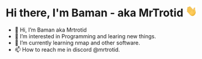 # Hi there, I'm Baman - aka MrTrotid <img width="30px" height="30" src="https://github.com/SatYu26/SatYu26/raw/master/Assets/Hi.gif" />
- 👋 Hi, I’m Baman aka Mrtrotid 
- 👀 I’m interested in Programming and learing new things.
- 🌱 I’m currently learning nmap and other software.
- 📫 How to reach me in discord @mrtrotid.

<!---
MrTrotid/MrTrotid is a ✨ special ✨ repository because its `README.md` (this file) appears on your GitHub profile.
You can click the Preview link to take a look at your changes.
--->
